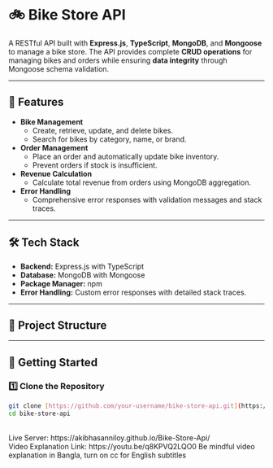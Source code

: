 # 🚲 Bike Store API

A RESTful API built with **Express.js**, **TypeScript**, **MongoDB**, and **Mongoose** to manage a bike store. The API provides complete **CRUD operations** for managing bikes and orders while ensuring **data integrity** through Mongoose schema validation.

---

## 📌 Features

- **Bike Management**
  - Create, retrieve, update, and delete bikes.
  - Search for bikes by category, name, or brand.
- **Order Management**
  - Place an order and automatically update bike inventory.
  - Prevent orders if stock is insufficient.
- **Revenue Calculation**
  - Calculate total revenue from orders using MongoDB aggregation.
- **Error Handling**
  - Comprehensive error responses with validation messages and stack traces.

---

## 🛠️ Tech Stack

- **Backend:** Express.js with TypeScript
- **Database:** MongoDB with Mongoose
- **Package Manager:** npm
- **Error Handling:** Custom error responses with detailed stack traces.

---

## 📁 Project Structure


---

## 🚀 Getting Started

### 1️⃣ Clone the Repository

```bash
git clone [https://github.com/your-username/bike-store-api.git](https://github.com/akibhasanniloy/Bike-Store-Api.git)
cd bike-store-api
```
<br>
Live Server: https://akibhasanniloy.github.io/Bike-Store-Api/
<br>
Video Explanation Link: https://youtu.be/q8KPVQ2LQO0
Be mindful video explanation in Bangla, turn on cc for English subtitles
